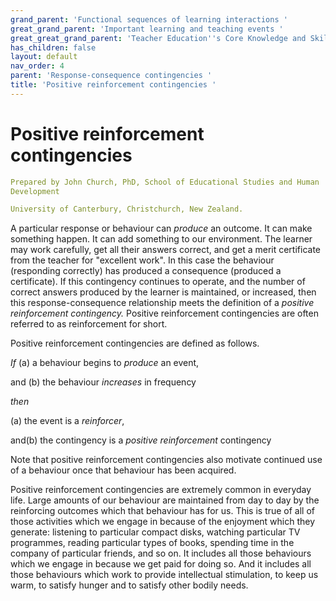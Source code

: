 ```yaml
---
grand_parent: 'Functional sequences of learning interactions '
great_grand_parent: 'Important learning and teaching events '
great_great_grand_parent: 'Teacher Education''s Core Knowledge and Skills.'
has_children: false
layout: default
nav_order: 4
parent: 'Response-consequence contingencies '
title: 'Positive reinforcement contingencies '
---
```

# Positive reinforcement contingencies


```yaml
Prepared by John Church, PhD, School of Educational Studies and Human
Development

University of Canterbury, Christchurch, New Zealand.
```


A particular response or behaviour can *produce* an outcome. It can make
something happen. It can add something to our environment. The learner
may work carefully, get all their answers correct, and get a merit
certificate from the teacher for "excellent work". In this case the
behaviour (responding correctly) has produced a consequence (produced a
certificate). If this contingency continues to operate, and the number
of correct answers produced by the learner is maintained, or increased,
then this response-consequence relationship meets the definition of a
*positive reinforcement contingency.* Positive reinforcement
contingencies are often referred to as reinforcement for short.

Positive reinforcement contingencies are defined as follows.

*If* (a) a behaviour begins to *produce* an event,

and (b) the behaviour *increases* in frequency

*then*

\(a\) the event is a *reinforcer*,

and(b) the contingency is a *positive reinforcement* contingency

Note that positive reinforcement contingencies also motivate continued
use of a behaviour once that behaviour has been acquired.

Positive reinforcement contingencies are extremely common in everyday
life. Large amounts of our behaviour are maintained from day to day by
the reinforcing outcomes which that behaviour has for us. This is true
of all of those activities which we engage in because of the enjoyment
which they generate: listening to particular compact disks, watching
particular TV programmes, reading particular types of books, spending
time in the company of particular friends, and so on. It includes all
those behaviours which we engage in because we get paid for doing so.
And it includes all those behaviours which work to provide intellectual
stimulation, to keep us warm, to satisfy hunger and to satisfy other
bodily needs.
